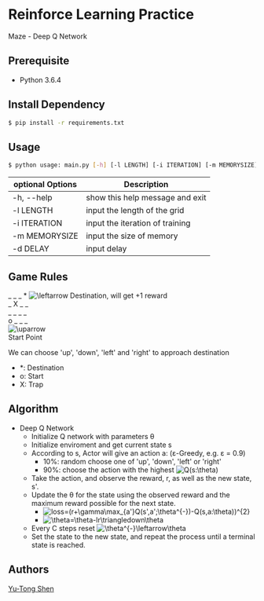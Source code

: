 # Reinforce Learning Practice
Maze - Deep Q Network

## Prerequisite
- Python 3.6.4

## Install Dependency
```sh
$ pip install -r requirements.txt
```

## Usage
```sh
$ python usage: main.py [-h] [-l LENGTH] [-i ITERATION] [-m MEMORYSIZE] [-d Delay]
```

| optional Options           | Description                                    |
| ---                        | ---                                            |
| -h, --help                 | show this help message and exit                |
| -l LENGTH                  | input the length of the grid                   |
| -i ITERATION               | input the iteration of training                |
| -m MEMORYSIZE              | input the size of memory                       |
| -d DELAY                   | input delay                                    |

## Game Rules

\_ \_ \_ \* ![\leftarrow](https://latex.codecogs.com/svg.latex?\leftarrow) Destination, will get +1 reward <br>
\_ X \_ \_<br>
\_ \_ \_ \_<br>
o \_ \_ \_<br>
![\uparrow](https://latex.codecogs.com/svg.latex?\uparrow)<br>
Start Point<br>

We can choose 'up', 'down', 'left' and 'right' to approach destination

- \*: Destination
- o: Start
- X: Trap

## Algorithm
- Deep Q Network
  - Initialize Q network with parameters θ
  - Initialize enviroment and get current state s
  - According to s, Actor will give an action a: (ε-Greedy, e.g. ε = 0.9)
    - 10%: random choose one of 'up', 'down', 'left' or 'right'
    - 90%: choose the action with the highest ![Q(s:\theta)](https://latex.codecogs.com/svg.latex?Q%28s;\theta%29)
  - Take the action, and observe the reward, r, as well as the new state, s'.
  - Update the θ for the state using the observed reward and the maximum reward possible for the next state.
    - ![loss=(r+\gamma\max\_{a'}Q(s',a';\theta^{-})-Q(s,a:\theta))^{2}](https://latex.codecogs.com/svg.latex?loss=%28r+\gamma%20max_{a%27}Q%28s%27,a%27;\theta^{-}%29-Q%28s,a;\theta%29%29^{2})
    - ![\theta=\theta-lr\triangledown\theta](https://latex.codecogs.com/svg.latex?\theta=\theta-lr\triangledown\theta)
  - Every C steps reset ![\theta^{-}\leftarrow\theta](https://latex.codecogs.com/svg.latex?\theta^{-}\leftarrow\theta)
  - Set the state to the new state, and repeat the process until a terminal state is reached.

## Authors
[Yu-Tong Shen](https://github.com/yutongshen/)
